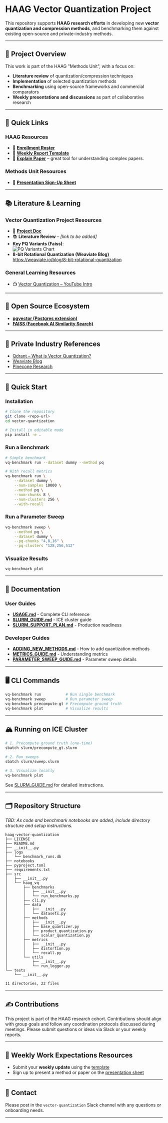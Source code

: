 # HAAG Vector Quantization Project

This repository supports **HAAG research efforts** in developing new **vector quantization and compression methods**, and benchmarking them against existing open-source and private-industry methods.

---

## 📌 Project Overview

This work is part of the HAAG "Methods Unit", with a focus on:

- **Literature review** of quantization/compression techniques
- **Implementation** of selected quantization methods
- **Benchmarking** using open-source frameworks and commercial comparators
- **Weekly presentations and discussions** as part of collaborative research

---

## 🔗 Quick Links

### HAAG Resources

- 👥 **[Enrollment Roster](https://gtvault.sharepoint.com/:x:/s/HAAG/EbRWUBbmh3pPpGuh9HF34DgBPnJQEdtMQoBTtANXCxOg9Q?e=B8ykCV)**
- 📄 **[Weekly Report Template](https://gtvault.sharepoint.com/:w:/s/HAAG/EcKDOtAbNKZEr3KrZDfRlZ4BD_IMA-4hTSc7ll52J6_79A)**
- 🧠 **[Explain Paper](https://www.explainpaper.com/)** – great tool for understanding complex papers.

### Methods Unit Resources

- 🎤 **[Presentation Sign-Up Sheet](https://gtvault-my.sharepoint.com/:x:/g/personal/byu321_gatech_edu/EUB3IKLuDwdLkG5dlPwJoccByYUJ9XJgcngZMbOa8pwq0A)**

---

## 📚 Literature & Learning

### Vector Quantization Project Resources

- 📝 [**Project Doc**](https://gtvault-my.sharepoint.com/:w:/r/personal/smussmann3_gatech_edu/_layouts/15/Doc.aspx?sourcedoc=%7B805CAAA2-48BB-42CD-A20D-C04F2DA3CA41%7D&file=Vector_Quantization_project.docx&action=default&mobileredirect=true&DefaultItemOpen=1)
- 📚 **Literature Review** – _[link to be added]_  
- **Key PQ Variants (Faiss)**:  
  ![PQ Variants Chart](https://raw.githubusercontent.com/wiki/facebookresearch/faiss/PQ_variants_Faiss_annotated.png)
- **8-bit Rotational Quantization (Weaviate Blog)**  
  https://weaviate.io/blog/8-bit-rotational-quantization

### General Learning Resources

- 📺 [Vector Quantization – YouTube Intro](https://www.youtube.com/watch?v=c36lUUr864M)

---

## 🧰 Open Source Ecosystem

- **[pgvector (Postgres extension)](https://github.com/pgvector/pgvector)**
- **[FAISS (Facebook AI Similarity Search)](https://github.com/facebookresearch/faiss/wiki)**

---

## 💼 Private Industry References

- [Qdrant – What is Vector Quantization?](https://qdrant.tech/articles/what-is-vector-quantization/)
- [Weaviate Blog](https://weaviate.io/blog)
- [Pinecone Research](https://www.pinecone.io/research/)

---

## 🚀 Quick Start

### Installation

```bash
# Clone the repository
git clone <repo-url>
cd vector-quantization

# Install in editable mode
pip install -e .
```

### Run a Benchmark

```bash
# Simple benchmark
vq-benchmark run --dataset dummy --method pq

# With recall metrics
vq-benchmark run \
    --dataset dummy \
    --num-samples 10000 \
    --method pq \
    --num-chunks 8 \
    --num-clusters 256 \
    --with-recall
```

### Run a Parameter Sweep

```bash
vq-benchmark sweep \
    --method pq \
    --dataset dummy \
    --pq-chunks "4,8,16" \
    --pq-clusters "128,256,512"
```

### Visualize Results

```bash
vq-benchmark plot
```

---

## 📖 Documentation

### User Guides
- **[USAGE.md](documentation/USAGE.md)** - Complete CLI reference
- **[SLURM_GUIDE.md](documentation/SLURM_GUIDE.md)** - ICE cluster guide
- **[SLURM_SUPPORT_PLAN.md](documentation/SLURM_SUPPORT_PLAN.md)** - Production readiness

### Developer Guides
- **[ADDING_NEW_METHODS.md](documentation/ADDING_NEW_METHODS.md)** - How to add quantization methods
- **[METRICS_GUIDE.md](documentation/METRICS_GUIDE.md)** - Understanding metrics
- **[PARAMETER_SWEEP_GUIDE.md](documentation/PARAMETER_SWEEP_GUIDE.md)** - Parameter sweep details

---

## 🖥️ CLI Commands

```bash
vq-benchmark run           # Run single benchmark
vq-benchmark sweep         # Run parameter sweep
vq-benchmark precompute-gt # Precompute ground truth
vq-benchmark plot          # Visualize results
```

---

## 🏔️ Running on ICE Cluster

```bash
# 1. Precompute ground truth (one-time)
sbatch slurm/precompute_gt.slurm

# 2. Run sweeps
sbatch slurm/sweep.slurm

# 3. Visualize locally
vq-benchmark plot
```

See [SLURM_GUIDE.md](documentation/SLURM_GUIDE.md) for detailed instructions.

---

## 🗂 Repository Structure

_TBD: As code and benchmark notebooks are added, include directory structure and setup instructions._

```
haag-vector-quantization
├── LICENSE
├── README.md
├── __init__.py
├── logs
│   └── benchmark_runs.db
├── notebooks
├── pyproject.toml
├── requirements.txt
├── src
│   ├── __init__.py
│   └── haag_vq
│       ├── benchmarks
│       │   ├── __init__.py
│       │   └── run_benchmarks.py
│       ├── cli.py
│       ├── data
│       │   ├── __init__.py
│       │   └── datasets.py
│       ├── methods
│       │   ├── __init__.py
│       │   ├── base_quantizer.py
│       │   ├── product_quantization.py
│       │   └── scalar_quantization.py
│       ├── metrics
│       │   ├── __init__.py
│       │   ├── distortion.py
│       │   └── recall.py
│       └── utils
│           ├── __init__.py
│           └── run_logger.py
└── tests
    └── __init__.py

11 directories, 22 files
```

---

## ✍️ Contributions

This project is part of the HAAG research cohort. Contributions should align with group goals and follow any coordination protocols discussed during meetings. Please submit questions or ideas via Slack or your weekly reports.

---

## 📅 Weekly Work Expectations Resources

- Submit your **weekly update** using the [template](https://gtvault.sharepoint.com/:w:/s/HAAG/EcKDOtAbNKZEr3KrZDfRlZ4BD_IMA-4hTSc7ll52J6_79A)
- Sign up to present a method or paper on the [presentation sheet](https://gtvault-my.sharepoint.com/:x:/g/personal/byu321_gatech_edu/EUB3IKLuDwdLkG5dlPwJoccByYUJ9XJgcngZMbOa8pwq0A)

---

## 📧 Contact

Please post in the `vector-quantization` Slack channel with any questions or onboarding needs.

---

